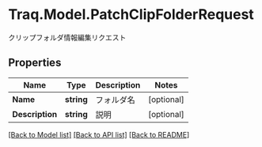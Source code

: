 # Traq.Model.PatchClipFolderRequest
クリップフォルダ情報編集リクエスト

## Properties

Name | Type | Description | Notes
------------ | ------------- | ------------- | -------------
**Name** | **string** | フォルダ名 | [optional] 
**Description** | **string** | 説明 | [optional] 

[[Back to Model list]](../README.md#documentation-for-models) [[Back to API list]](../README.md#documentation-for-api-endpoints) [[Back to README]](../README.md)

